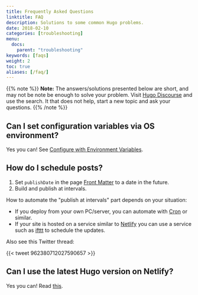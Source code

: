 ```yaml
---
title: Frequently Asked Questions
linktitle: FAQ
description: Solutions to some common Hugo problems.
date: 2018-02-10
categories: [troubleshooting]
menu:
  docs:
    parent: "troubleshooting"
keywords: [faqs]
weight: 2
toc: true
aliases: [/faq/]
---
```


{{% note %}}
**Note:** The answers/solutions presented below are short, and may not be note be enough to solve your problem. Visit [Hugo Discourse](https://discourse.gohugo.io/) and use the search. It that does not help, start a new topic and ask your questions.
{{% /note %}}

## Can I set configuration variables via OS environment?

Yes you can! See [Configure with Environment Variables](/getting-started/configuration/#configure-with-environment-variables).

## How do I schedule posts?

1. Set `publishDate` in the page [Front Matter](/content-management/front-matter/) to a date in the future.
2. Build and publish at intervals.

How to automate the "publish at intervals" part depends on your situation:

* If you deploy from your own PC/server, you can automate with [Cron](https://en.wikipedia.org/wiki/Cron) or similar.
* If your site is hosted on a service similar to [Netlify](https://www.netlify.com/) you can use a service such as [ifttt](https://ifttt.com/date_and_time) to schedule the updates.

Also see this Twitter thread:

{{< tweet 962380712027590657 >}}

## Can I use the latest Hugo version on Netlify?

Yes you can! Read [this](/hosting-and-deployment/hosting-on-netlify/#configure-hugo-version-in-netlify).
